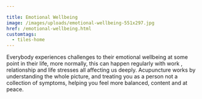 ```yaml
---

title: Emotional Wellbeing
image: /images/uploads/emotional-wellbeing-551x297.jpg
href: /emotional-wellbeing.html
customtags:
  - tiles-home
---
```

Everybody experiences challenges to their emotional wellbeing at some point in their life, more normally,  this can happen regularly with work , relationship and life stresses all affecting us deeply. Acupuncture works by understanding the whole picture, and treating you as a person not a collection of symptoms, helping you feel more balanced, content and at peace.
